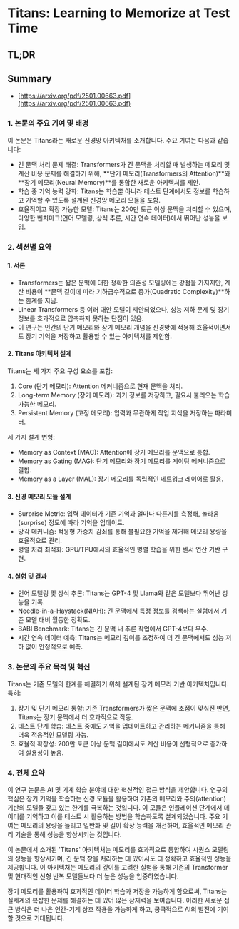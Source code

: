 # Titans: Learning to Memorize at Test Time
## TL;DR
## Summary
- [https://arxiv.org/pdf/2501.00663.pdf](https://arxiv.org/pdf/2501.00663.pdf)

### 1. 논문의 주요 기여 및 배경

이 논문은 Titans라는 새로운 신경망 아키텍처를 소개합니다. 주요 기여는 다음과 같습니다:
- 긴 문맥 처리 문제 해결: Transformers가 긴 문맥을 처리할 때 발생하는 메모리 및 계산 비용 문제를 해결하기 위해, **단기 메모리(Transformers의 Attention)**와 **장기 메모리(Neural Memory)**를 통합한 새로운 아키텍처를 제안.
- 학습 중 기억 능력 강화: Titans는 학습뿐 아니라 테스트 단계에서도 정보를 학습하고 기억할 수 있도록 설계된 신경망 메모리 모듈을 포함.
- 효율적이고 확장 가능한 모델: Titans는 200만 토큰 이상 문맥을 처리할 수 있으며, 다양한 벤치마크(언어 모델링, 상식 추론, 시간 연속 데이터)에서 뛰어난 성능을 보임.

### 2. 섹션별 요약

#### 1. 서론
- Transformers는 짧은 문맥에 대한 정확한 의존성 모델링에는 강점을 가지지만, 계산 비용이 **문맥 길이에 따라 기하급수적으로 증가(Quadratic Complexity)**하는 한계를 지님.
- Linear Transformers 등 여러 대안 모델이 제안되었으나, 성능 저하 문제 및 장기 정보를 효과적으로 압축하지 못하는 단점이 있음.
- 이 연구는 인간의 단기 메모리와 장기 메모리 개념을 신경망에 적용해 효율적이면서도 장기 기억을 저장하고 활용할 수 있는 아키텍처를 제안함.

#### 2. Titans 아키텍처 설계

Titans는 세 가지 주요 구성 요소를 포함:
1. Core (단기 메모리): Attention 메커니즘으로 현재 문맥을 처리.
2. Long-term Memory (장기 메모리): 과거 정보를 저장하고, 필요시 불러오는 학습 가능한 메모리.
3. Persistent Memory (고정 메모리): 입력과 무관하게 작업 지식을 저장하는 파라미터.

세 가지 설계 변형:
- Memory as Context (MAC): Attention에 장기 메모리를 문맥으로 통합.
- Memory as Gating (MAG): 단기 메모리와 장기 메모리를 게이팅 메커니즘으로 결합.
- Memory as a Layer (MAL): 장기 메모리를 독립적인 네트워크 레이어로 활용.

#### 3. 신경 메모리 모듈 설계
- Surprise Metric: 입력 데이터가 기존 기억과 얼마나 다른지를 측정해, 놀라움(surprise) 정도에 따라 기억을 업데이트.
- 망각 메커니즘: 적응형 가중치 감쇠를 통해 불필요한 기억을 제거해 메모리 용량을 효율적으로 관리.
- 병렬 처리 최적화: GPU/TPU에서의 효율적인 병렬 학습을 위한 텐서 연산 기반 구현.

#### 4. 실험 및 결과
- 언어 모델링 및 상식 추론: Titans는 GPT-4 및 Llama와 같은 모델보다 뛰어난 성능을 기록.
- Needle-in-a-Haystack(NIAH): 긴 문맥에서 특정 정보를 검색하는 실험에서 기존 모델 대비 월등한 정확도.
- BABI Benchmark: Titans는 긴 문맥 내 추론 작업에서 GPT-4보다 우수.
- 시간 연속 데이터 예측: Titans는 메모리 깊이를 조정하여 더 긴 문맥에서도 성능 저하 없이 안정적으로 예측.

### 3. 논문의 주요 목적 및 혁신

Titans는 기존 모델의 한계를 해결하기 위해 설계된 장기 메모리 기반 아키텍처입니다. 특히:
1. 장기 및 단기 메모리 통합: 기존 Transformers가 짧은 문맥에 초점이 맞춰진 반면, Titans는 장기 문맥에서 더 효과적으로 작동.
2. 테스트 단계 학습: 테스트 중에도 기억을 업데이트하고 관리하는 메커니즘을 통해 더욱 적응적인 모델링 가능.
3. 효율적 확장성: 200만 토큰 이상 문맥 길이에서도 계산 비용이 선형적으로 증가하여 실용성이 높음.

### 4. 전체 요약

이 연구 논문은 AI 및 기계 학습 분야에 대한 혁신적인 접근 방식을 제안합니다. 연구의 핵심은 장기 기억을 학습하는 신경 모듈을 활용하여 기존의 메모리와 주의(attention) 기반의 모델들 갖고 있는 한계를 극복하는 것입니다. 이 모듈은 인플레이션 단계에서 데이터를 기억하고 이를 테스트 시 활용하는 방법을 학습하도록 설계되었습니다. 주요 기여는 메모리의 용량을 늘리고 일반화 및 길이 확장 능력을 개선하며, 효율적인 메모리 관리 기술을 통해 성능을 향상시키는 것입니다. 

이 논문에서 소개된 'Titans' 아키텍처는 메모리를 효과적으로 통합하여 시퀀스 모델링의 성능을 향상시키며, 긴 문맥 창을 처리하는 데 있어서도 더 정확하고 효율적인 성능을 제공합니다. 이 아키텍처는 메모리의 깊이를 고려한 실험을 통해 기존의 Transformer 및 현대적인 선형 반복 모델들보다 더 높은 성능을 입증하였습니다. 

장기 메모리를 활용하여 효과적인 데이터 학습과 저장을 가능하게 함으로써, Titans는 실세계의 복잡한 문제를 해결하는 데 있어 많은 잠재력을 보여줍니다. 이러한 새로운 접근 방식은 더 나은 인간-기계 상호 작용을 가능하게 하고, 궁극적으로 AI의 발전에 기여할 것으로 기대됩니다.